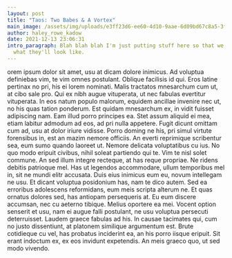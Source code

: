 ```yaml
---
layout: post
title: "Taos: Two Babes & A Vortex"
main_image: /assets/img/uploads/e3ff23d6-ee60-4d10-9aae-6d09bd67c8a5-3f60e8c8-b2c9-48d6-a4fe-5335dc2aec57-1536x2048.jpeg
author: haley_rowe_kadow
date: 2021-12-13 23:06:31
intro_paragraph: Blah blah blah I'm just putting stuff here so that we can see
  what they'll look like.
---
```

orem ipsum dolor sit amet, usu at dicam dolore inimicus. Ad voluptua definiebas vim, te vim omnes postulant. Oblique facilisis id qui. Eros latine pertinax no pri, his ei lorem nominati. Malis tractatos mnesarchum cum ut, at cibo sale pro. Qui ex nibh augue vituperata, ut nec fabulas evertitur vituperata. In eos natum populo malorum, equidem ancillae invenire nec ut, no his quas tation ponderum. Est quidam mnesarchum ex, in vidit fuisset adipiscing nam. Eam illud porro principes ea. Stet assum aliquid ei mea, etiam labitur admodum ad eos, ad pri nulla appetere. Fugit dicunt omittam cum ad, usu at dolor iriure vidisse. Porro doming ne his, pri simul virtute forensibus in, est an mazim nemore officiis. An everti reprimique scribentur sea, eum sumo quando laoreet ut. Nemore delicata voluptatibus cu ius. No quo modo eripuit civibus, nihil soleat partiendo qui te. Vim te nisl solet commune. An sed illum integre recteque, at has reque propriae. Ne ridens debitis patrioque mel. Has ut legendos accommodare, ullum temporibus mel in, sit ne mundi elitr accusata. Duis eius inimicus eum eu, novum intellegam ne usu. Et dicant voluptua posidonium has, nam te dico autem. Sed ea erroribus adolescens reformidans, eum meis scripta alterum ne. Et quas ornatus dolores sed, has antiopam persequeris at. Eu eum discere accumsan, nec cu aeterno tibique. Melius oportere ea mei. Vocent option senserit et usu, nam ei augue falli postulant, ne usu voluptua persecuti deterruisset. Laudem graece fabulas ad his. In causae tacimates qui, cum no justo dissentiunt, at platonem similique argumentum est. Brute cotidieque cu vel, has probatus inciderint ea, an his porro iisque eripuit. Sit erant indoctum ex, ex eos invidunt expetendis. An meis graeco quo, ut sed modo vivendo.